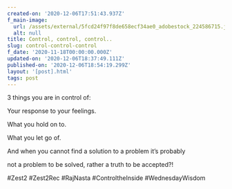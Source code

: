 ```yaml
---
created-on: '2020-12-06T17:51:43.937Z'
f_main-image:
  url: /assets/external/5fcd24f97f8de658ecf34ae0_adobestock_224586715.jpeg
  alt: null
title: Control, control, control..
slug: control-control-control
f_date: '2020-11-18T00:00:00.000Z'
updated-on: '2020-12-06T18:37:49.111Z'
published-on: '2020-12-06T18:54:19.299Z'
layout: '[post].html'
tags: post
---
```


3 things you are in control of:

Your response to your feelings.

What you hold on to.

What you let go of.

And when you cannot find a solution to a problem it’s probably

not a problem to be solved, rather a truth to be accepted?!

#Zest2 #Zest2Rec #RajNasta #ControltheInside #WednesdayWisdom
